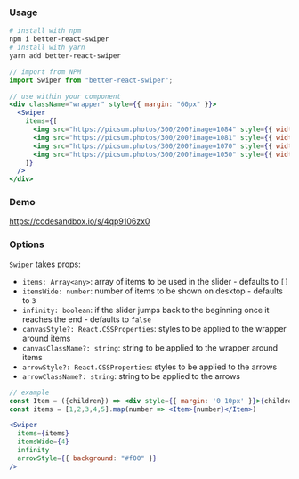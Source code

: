 ### Usage

```sh
# install with npm
npm i better-react-swiper
# install with yarn
yarn add better-react-swiper
```

```js
// import from NPM
import Swiper from "better-react-swiper";
```

```jsx
// use within your component
<div className="wrapper" style={{ margin: "60px" }}>
  <Swiper
    items={[
      <img src="https://picsum.photos/300/200?image=1084" style={{ width: "100%" }} />,
      <img src="https://picsum.photos/300/200?image=1081" style={{ width: "100%" }} />,
      <img src="https://picsum.photos/300/200?image=1070" style={{ width: "100%" }} />,
      <img src="https://picsum.photos/300/200?image=1050" style={{ width: "100%" }} />
    ]}
  />
</div>
```

### Demo

https://codesandbox.io/s/4qp9106zx0

### Options

`Swiper` takes props:

- `items: Array<any>`: array of items to be used in the slider - defaults to `[]`
- `itemsWide: number`: number of items to be shown on desktop - defaults to `3`
- `infinity: boolean`: if the slider jumps back to the beginning once it reaches the end - defaults to `false`
- `canvasStyle?: React.CSSProperties`: styles to be applied to the wrapper around items
- `canvasClassName?: string`: string to be applied to the wrapper around items
- `arrowStyle?: React.CSSProperties`: styles to be applied to the arrows
- `arrowClassName?: string`: string to be applied to the arrows

```jsx
// example
const Item = ({children}) => <div style={{ margin: '0 10px' }}>{children}</div>
const items = [1,2,3,4,5].map(number => <Item>{number}</Item>)

<Swiper
  items={items}
  itemsWide={4}
  infinity
  arrowStyle={{ background: "#f00" }}
/>
```
